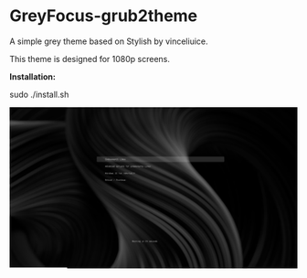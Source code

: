 # GreyFocus-grub2theme
A simple grey theme based on Stylish by vinceliuice.

This theme is designed for 1080p screens.

**Installation:**

sudo ./install.sh

![Preview](preview.png)
